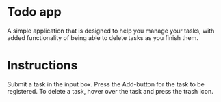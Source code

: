 # Todo app
A simple application that is designed to help you manage your tasks, with added functionality of being able to delete tasks as you finish them.

# Instructions
Submit a task in the input box. Press the Add-button for the task to be registered.
To delete a task, hover over the task and press the trash icon.
